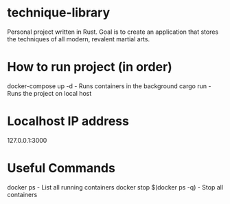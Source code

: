# technique-library
Personal project written in Rust. Goal is to create an application that stores the techniques
of all modern, revalent martial arts.

# How to run project (in order)
docker-compose up -d            - Runs containers in the background
cargo run                       - Runs the project on local host

# Localhost IP address
127.0.0.1:3000

# Useful Commands
docker ps                       - List all running containers
docker stop $(docker ps -q)     - Stop all containers
